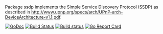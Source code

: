 Package ssdp implements the Simple Service Discovery Protocol (SSDP) as described in http://www.upnp.org/specs/arch/UPnP-arch-DeviceArchitecture-v1.1.pdf.

[![GoDoc](https://godoc.org/github.com/mikioh/ssdp?status.png)](https://godoc.org/github.com/mikioh/ssdp)
[![Build Status](https://travis-ci.org/mikioh/ssdp.svg)](https://travis-ci.org/mikioh/ssdp)
[![Build status](https://ci.appveyor.com/api/projects/status/c4dymm4203p8tjnj?svg=true)](https://ci.appveyor.com/project/mikioh/ssdp)
[![Go Report Card](https://goreportcard.com/badge/mikioh/ssdp)](https://goreportcard.com/report/mikioh/ssdp)
